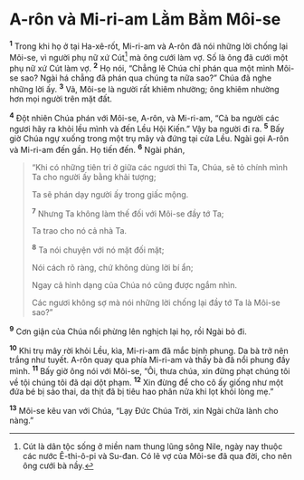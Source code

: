 # A-rôn và Mi-ri-am Lằm Bằm Môi-se

<sup><b>1</b></sup> Trong khi họ ở tại Ha-xê-rốt, Mi-ri-am và A-rôn đã nói những lời chống lại Môi-se, vì người phụ nữ xứ Cút[^1-d8194e31-f666-406e-aef1-0000a424855c] mà ông cưới làm vợ. Số là ông đã cưới một phụ nữ xứ Cút làm vợ. <sup><b>2</b></sup> Họ nói, “Chẳng lẽ Chúa chỉ phán qua một mình Môi-se sao? Ngài há chẳng đã phán qua chúng ta nữa sao?” Chúa đã nghe những lời ấy. <sup><b>3</b></sup> Vả, Môi-se là người rất khiêm nhường; ông khiêm nhường hơn mọi người trên mặt đất.

<sup><b>4</b></sup> Ðột nhiên Chúa phán với Môi-se, A-rôn, và Mi-ri-am, “Cả ba người các ngươi hãy ra khỏi lều mình và đến Lều Hội Kiến.” Vậy ba người đi ra. <sup><b>5</b></sup> Bấy giờ Chúa ngự xuống trong một trụ mây và đứng tại cửa Lều. Ngài gọi A-rôn và Mi-ri-am đến gần. Họ tiến đến. <sup><b>6</b></sup> Ngài phán,

> “Khi có những tiên tri ở giữa các ngươi thì Ta, Chúa, sẽ tỏ chính mình Ta cho người ấy bằng khải tượng;
>
> Ta sẽ phán dạy người ấy trong giấc mộng.
>
> <sup><b>7</b></sup> Nhưng Ta không làm thế đối với Môi-se đầy tớ Ta;
>
> Ta trao cho nó cả nhà Ta.
>
> <sup><b>8</b></sup> Ta nói chuyện với nó mặt đối mặt;
>
> Nói cách rõ ràng, chứ không dùng lời bí ẩn;
>
> Ngay cả hình dạng của Chúa nó cũng được ngắm nhìn.
>
> Các ngươi không sợ mà nói những lời chống lại đầy tớ Ta là Môi-se sao?”

<sup><b>9</b></sup> Cơn giận của Chúa nổi phừng lên nghịch lại họ, rồi Ngài bỏ đi.

<sup><b>10</b></sup> Khi trụ mây rời khỏi Lều, kìa, Mi-ri-am đã mắc bịnh phung. Da bà trở nên trắng như tuyết. A-rôn quay qua phía Mi-ri-am và thấy bà đã nổi phung đầy mình. <sup><b>11</b></sup> Bấy giờ ông nói với Môi-se, “Ôi, thưa chúa, xin đừng phạt chúng tôi về tội chúng tôi đã dại dột phạm. <sup><b>12</b></sup> Xin đừng để cho cô ấy giống như một đứa bé bị sảo thai, da thịt đã bị tiêu hao phân nửa khi lọt khỏi lòng mẹ.”

<sup><b>13</b></sup> Môi-se kêu van với Chúa, “Lạy Ðức Chúa Trời, xin Ngài chữa lành cho nàng.”

[^1-d8194e31-f666-406e-aef1-0000a424855c]: Cút là dân tộc sống ở miền nam thung lũng sông Nile, ngày nay thuộc các nước Ê-thi-ô-pi và Su-đan. Có lẽ vợ của Môi-se đã qua đời, cho nên ông cưới bà nầy.
